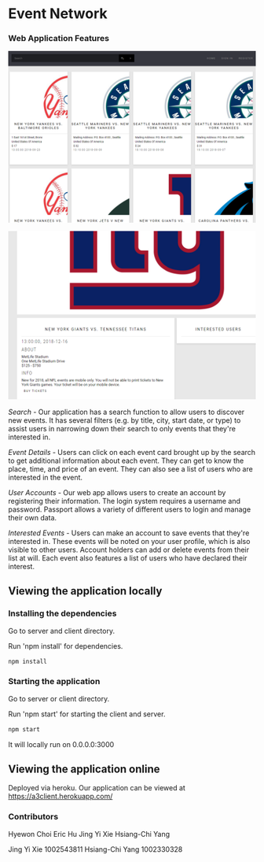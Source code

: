 # Event Network
### Web Application Features

![alt](./images/image1.png)


![alt](./images/image2.png)

*Search* - Our application has a search function to allow users to discover new events. It has several filters (e.g. by title, city, start date, or type) to assist users in narrowing down their search to only events that they're interested in.

*Event Details* - Users can click on each event card brought up by the search to get additional information about each event. They can get to know the place, time, and price of an event. They can also see a list of users who are interested in the event.

*User Accounts* - Our web app allows users to create an account by registering their information. The login system requires a username and password. Passport allows a variety of different users to login and manage their own data.

*Interested Events* - Users can make an account to save events that they're interested in. These events will be noted on your user profile, which is also visible to other users. Account holders can add or delete events from their list at will. Each event also features a list of users who have declared their interest.

## Viewing the application locally
### Installing the dependencies

Go to server and client directory.

Run 'npm install' for dependencies.

```javascript
npm install
```

### Starting the application

Go to server or client directory.

Run 'npm start' for starting the client and server.

```javascript
npm start
```
It will locally run on 0.0.0.0:3000

## Viewing the application online
Deployed via heroku.
Our application can be viewed at https://a3client.herokuapp.com/

### Contributors
Hyewon Choi
Eric Hu
Jing Yi Xie
Hsiang-Chi Yang

Jing Yi Xie 1002543811
Hsiang-Chi Yang 1002330328
